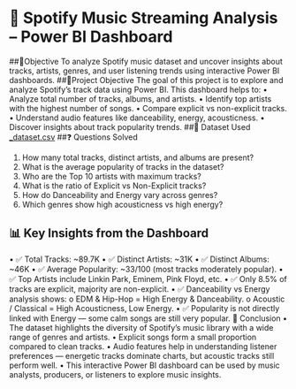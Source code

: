 # 🎵 Spotify Music Streaming Analysis – Power BI Dashboard
##📌Objective
To analyze Spotify music dataset and uncover insights about tracks, artists, genres, and user listening trends using interactive Power BI dashboards.
##🎯Project Objective
The goal of this project is to explore and analyze Spotify’s track data using Power BI.
This dashboard helps to:
•	Analyze total number of tracks, albums, and artists.
•	Identify top artists with the highest number of songs.
•	Compare explicit vs non-explicit tracks.
•	Understand audio features like danceability, energy, acousticness.
•	Discover insights about track popularity trends.
##📂 Dataset Used
[_dataset.csv](dataset.csv)
##❓ Questions Solved
1.	How many total tracks, distinct artists, and albums are present?
2.	What is the average popularity of tracks in the dataset?
3.	Who are the Top 10 artists with maximum tracks?
4.	What is the ratio of Explicit vs Non-Explicit tracks?
5.	How do Danceability and Energy vary across genres?
6.	Which genres show high acousticness vs high energy?
## 📊 Key Insights from the Dashboard
•	✅ Total Tracks: ~89.7K
•	✅ Distinct Artists: ~31K
•	✅ Distinct Albums: ~46K
•	✅ Average Popularity: ~33/100 (most tracks moderately popular).
•	✅ Top Artists include Linkin Park, Eminem, Pink Floyd, etc.
•	✅ Only 8.5% of tracks are explicit, majority are non-explicit.
•	✅ Danceability vs Energy analysis shows:
o	EDM & Hip-Hop = High Energy & Danceability.
o	Acoustic / Classical = High Acousticness, Low Energy.
•	✅ Popularity is not directly linked with Energy — some calm songs are still very popular.
📝 Conclusion
•	The dataset highlights the diversity of Spotify’s music library with a wide range of genres and artists.
•	Explicit songs form a small proportion compared to clean tracks.
•	Audio features help in understanding listener preferences — energetic tracks dominate charts, but acoustic tracks still perform well.
•	This interactive Power BI dashboard can be used by music analysts, producers, or listeners to explore music insights.


